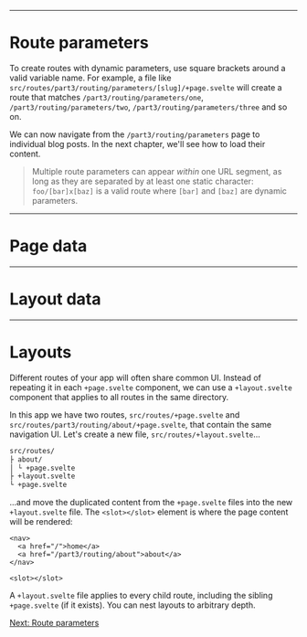 ------
# **Route parameters**
To create routes with dynamic parameters, use square brackets around a valid variable name. For example, a file like <code data-file="src/routes/part3/routing/parameters/[slug]/+page.svelte">src/routes/part3/routing/parameters/[slug]/+page.svelte</code> will create a route that matches `/part3/routing/parameters/one`, `/part3/routing/parameters/two`, `/part3/routing/parameters/three` and so on.

We can now navigate from the `/part3/routing/parameters` page to individual blog posts. In the next chapter, we'll see how to load their content.

> Multiple route parameters can appear _within_ one URL segment, as long as they are separated by at least one static character: `foo/[bar]x[baz]` is a valid route where `[bar]` and `[baz]` are dynamic parameters.

------
# **Page data**

------
# **Layout data**

------
# **Layouts**
Different routes of your app will often share common UI. Instead of repeating it in each `+page.svelte` component, we can use a `+layout.svelte` component that applies to all routes in the same directory.

In this app we have two routes, <code data-file="src/routes/+page.svelte">src/routes/+page.svelte</code> and <code data-file="src/routes/part3/routing/about/+page.svelte">src/routes/part3/routing/about/+page.svelte</code>, that contain the same navigation UI. Let's create a new file, <code data-file="src/routes/+layout.svelte">src/routes/+layout.svelte</code>...
```bash /├ +layout.svelte/
src/routes/
├ about/
│ └ +page.svelte
├ +layout.svelte
└ +page.svelte
```
...and move the duplicated content from the `+page.svelte` files into the new `+layout.svelte` file. The `<slot></slot>` element is where the page content will be rendered:
```svelte title="src/routes/+layout.svelte"
<nav>
  <a href="/">home</a>
  <a href="/part3/routing/about">about</a>
</nav>

<slot></slot>
```
A `+layout.svelte` file applies to every child route, including the sibling `+page.svelte` (if it exists). You can nest layouts to arbitrary depth.

[Next: Route parameters](/part3/routing/parameters)
